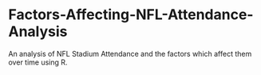 # Factors-Affecting-NFL-Attendance-Analysis
An analysis of NFL Stadium Attendance and the factors which affect them over time using R.
